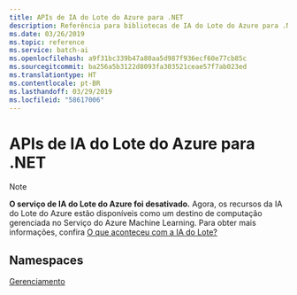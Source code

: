 ```yaml
---
title: APIs de IA do Lote do Azure para .NET
description: Referência para bibliotecas de IA do Lote do Azure para .NET
ms.date: 03/26/2019
ms.topic: reference
ms.service: batch-ai
ms.openlocfilehash: a9f31bc339b47a80aa5d987f936ecf60e77cb85c
ms.sourcegitcommit: ba256a5b3122d8093fa303521ceae57f7ab023ed
ms.translationtype: HT
ms.contentlocale: pt-BR
ms.lasthandoff: 03/29/2019
ms.locfileid: "58617006"
---
```

# <a name="azure-batch-ai-apis-for-net"></a>APIs de IA do Lote do Azure para .NET

>[!Note]
>**O serviço de IA do Lote do Azure foi desativado.** Agora, os recursos da IA do Lote do Azure estão disponíveis como um destino de computação gerenciada no Serviço do Azure Machine Learning. Para obter mais informações, confira [O que aconteceu com a IA do Lote?](https://aka.ms/batchai-retirement)

## <a name="namespaces"></a>Namespaces

[Gerenciamento](/dotnet/api/overview/azure/batchai/management)
